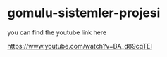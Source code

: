 # gomulu-sistemler-projesi


you can find the youtube link here

https://www.youtube.com/watch?v=BA_d89cqTEI
